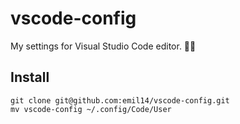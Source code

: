 # vscode-config
My settings for Visual Studio Code editor. :man_technologist:

## Install
```shell
git clone git@github.com:emil14/vscode-config.git
mv vscode-config ~/.config/Code/User
```
